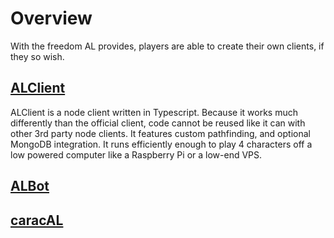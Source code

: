 # Overview
With the freedom AL provides, players are able to create their own clients, if they so wish.

## [ALClient](https://github.com/earthiverse/ALClient)
ALClient is a node client written in Typescript. Because it works much differently than the official client, code cannot be reused like it can with other 3rd party node clients. It features custom pathfinding, and optional MongoDB integration. It runs efficiently enough to play 4 characters off a low powered computer like a Raspberry Pi or a low-end VPS.

## [ALBot](https://github.com/NexusNull/ALBot)


## [caracAL](https://github.com/numbereself/caracAL)
